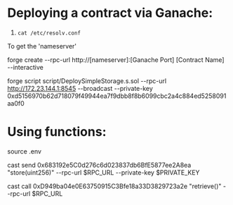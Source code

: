# Deploying a contract via Ganache:

1. `cat /etc/resolv.conf`

To get the 'nameserver'

forge create --rpc-url http://[nameserver]:[Ganache Port] [Contract Name] --interactive

forge script script/DeploySimpleStorage.s.sol --rpc-url http://172.23.144.1:8545 --broadcast --private-key 0xd5156970b62d718079f49944ea7f9dbb8f8b6099cbc2a4c884ed5258091aa0f0

# Using functions:

source .env

cast send 0x683192e5C0d276c6d023837db6BfE5877ee2A8ea "store(uint256)"
--rpc-url $RPC_URL --private-key $PRIVATE_KEY

cast call 0xD949ba04e0E63750915C3Bfe18a33D3829723a2e "retrieve()" --rpc-url $RPC_URL
